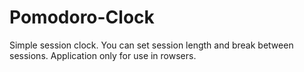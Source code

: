 # Pomodoro-Clock
Simple session clock. You can set session length and break between sessions.
Application only for use in rowsers.
